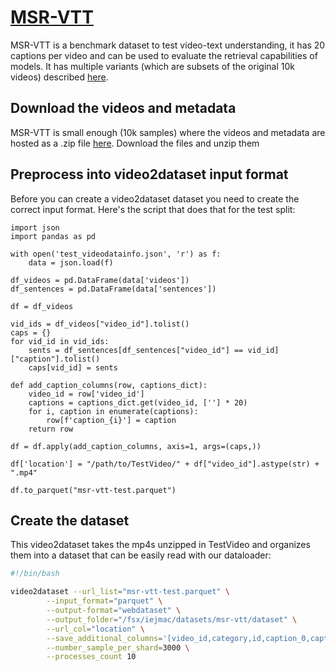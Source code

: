 # [MSR-VTT](https://www.microsoft.com/en-us/research/publication/msr-vtt-a-large-video-description-dataset-for-bridging-video-and-language/)

MSR-VTT is a benchmark dataset to test video-text understanding, it has 20 captions per video and can be used to evaluate the retrieval capabilities of models. It has multiple variants (which are subsets of the original 10k videos) described [here](https://github.com/albanie/collaborative-experts/tree/master/misc/datasets/msrvtt).

## Download the videos and metadata

MSR-VTT is small enough (10k samples) where the videos and metadata are hosted as a .zip file [here](https://www.mediafire.com/folder/h14iarbs62e7p/shared). Download the files and unzip them

## Preprocess into video2dataset input format

Before you can create a video2dataset dataset you need to create the correct input format. Here's the script that does that for the test split:

```python3
import json
import pandas as pd

with open('test_videodatainfo.json', 'r') as f:
    data = json.load(f)

df_videos = pd.DataFrame(data['videos'])
df_sentences = pd.DataFrame(data['sentences'])

df = df_videos

vid_ids = df_videos["video_id"].tolist()
caps = {}
for vid_id in vid_ids:
    sents = df_sentences[df_sentences["video_id"] == vid_id]["caption"].tolist()
    caps[vid_id] = sents

def add_caption_columns(row, captions_dict):
    video_id = row['video_id']
    captions = captions_dict.get(video_id, [''] * 20)
    for i, caption in enumerate(captions):
        row[f'caption_{i}'] = caption
    return row

df = df.apply(add_caption_columns, axis=1, args=(caps,))

df['location'] = "/path/to/TestVideo/" + df["video_id"].astype(str) + ".mp4"

df.to_parquet("msr-vtt-test.parquet")
```

## Create the dataset

This video2dataset takes the mp4s unzipped in TestVideo and organizes them into a dataset that can be easily read with our dataloader:

```bash
#!/bin/bash

video2dataset --url_list="msr-vtt-test.parquet" \
        --input_format="parquet" \
        --output-format="webdataset" \
        --output_folder="/fsx/iejmac/datasets/msr-vtt/dataset" \
        --url_col="location" \
        --save_additional_columns='[video_id,category,id,caption_0,caption_1,caption_2,caption_3,caption_4,caption_5,caption_6,caption_7,caption_8,caption_9,caption_10,caption_11,caption_12,caption_13,caption_14,caption_15,caption_16,caption_17,caption_18,caption_19]' \
        --number_sample_per_shard=3000 \
        --processes_count 10
```
